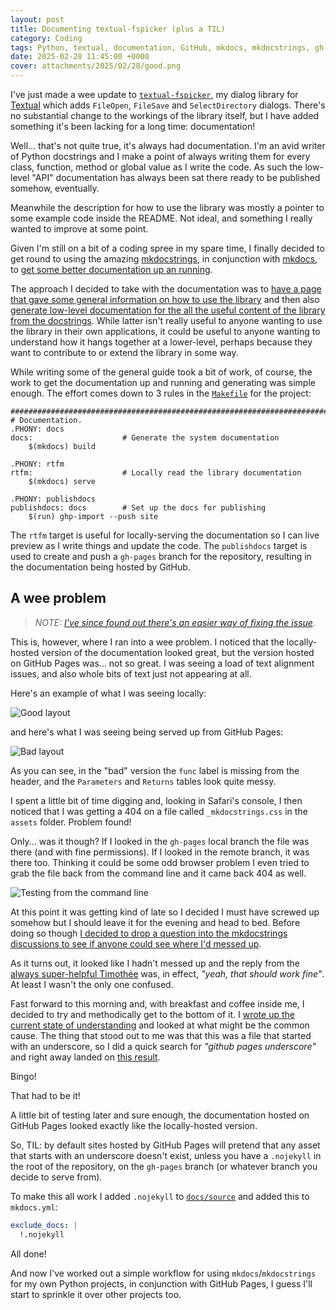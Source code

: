 ```yaml
---
layout: post
title: Documenting textual-fspicker (plus a TIL)
category: Coding
tags: Python, textual, documentation, GitHub, mkdocs, mkdocstrings, gh-pages
date: 2025-02-28 11:45:00 +0000
cover: attachments/2025/02/28/good.png
---
```


I've just made a wee update to
[`textual-fspicker`](https://github.com/davep/textual-fspicker), my dialog
library for [Textual](https://textual.textualize.io) which adds `FileOpen`,
`FileSave` and `SelectDirectory` dialogs. There's no substantial change to
the workings of the library itself, but I have added something it's been
lacking for a long time: documentation!

Well... that's not quite true, it's always had documentation. I'm an avid
writer of Python docstrings and I make a point of always writing them for
every class, function, method or global value as I write the code. As such
the low-level "API" documentation has always been sat there ready to be
published somehow, eventually.

Meanwhile the description for how to use the library was mostly a pointer to
some example code inside the README. Not ideal, and something I really
wanted to improve at some point.

Given I'm still on a bit of a coding spree in my spare time, I finally
decided to get round to using the amazing
[mkdocstrings](https://mkdocstrings.github.io), in conjunction with
[mkdocs](https://www.mkdocs.org), to [get some better documentation up an
running](https://blog.davep.org/textual-fspicker/).

The approach I decided to take with the documentation was to [have a page
that gave some general information on how to use the
library](https://blog.davep.org/textual-fspicker/using/) and then also
[generate low-level documentation for the all the useful content of the
library from the
docstrings](https://blog.davep.org/textual-fspicker/library-contents/base_dialog/).
While latter isn't really useful to anyone wanting to use the library in
their own applications, it could be useful to anyone wanting to understand
how it hangs together at a lower-level, perhaps because they want to
contribute to or extend the library in some way.

While writing some of the general guide took a bit of work, of course, the
work to get the documentation up and running and generating was simple
enough. The effort comes down to 3 rules in the
[`Makefile`](https://github.com/davep/textual-fspicker/blob/ad6818c96816f2f1ad7a39909d276271af3f760d/Makefile)
for the project:

```make
##############################################################################
# Documentation.
.PHONY: docs
docs:                    # Generate the system documentation
    $(mkdocs) build

.PHONY: rtfm
rtfm:                    # Locally read the library documentation
    $(mkdocs) serve

.PHONY: publishdocs
publishdocs: docs        # Set up the docs for publishing
    $(run) ghp-import --push site
```

The `rtfm` target is useful for locally-serving the documentation so I can
live preview as I write things and update the code. The `publishdocs` target
is used to create and push a `gh-pages` branch for the repository, resulting
in the documentation being hosted by GitHub.

## A wee problem

> *NOTE: [I've since found out there's an easier way of fixing the issue](/2025/02/28/mkdocs-gh-pages-redux.html).*

This is, however, where I ran into a wee problem. I noticed that the
locally-hosted version of the documentation looked great, but the version
hosted on GitHub Pages was... not so great. I was seeing a load of text
alignment issues, and also whole bits of text just not appearing at all.

Here's an example of what I was seeing locally:

![Good layout](/attachments/2025/02/28/good.png)

and here's what I was seeing being served up from GitHub Pages:

![Bad layout](/attachments/2025/02/28/bad.png)

As you can see, in the "bad" version the `func` label is missing from the
header, and the `Parameters` and `Returns` tables look quite messy.

I spent a little bit of time digging and, looking in Safari's console, I
then noticed that I was getting a 404 on a file called `_mkdocstrings.css`
in the `assets` folder. Problem found!

Only... was it though? If I looked in the `gh-pages` local branch the file
was there (and with fine permissions). If I looked in the remote branch, it
was there too. Thinking it could be some odd browser problem I even tried to
grab the file back from the command line and it came back 404 as well.

![Testing from the command line](/attachments/2025/02/28/http-grab.png)

At this point it was getting kind of late so I decided I must have screwed
up somehow but I should leave it for the evening and head to bed. Before
doing so though [I decided to drop a question into the mkdocstrings
discussions to see if anyone could see where I'd messed
up](https://github.com/mkdocstrings/mkdocstrings/discussions/742).

As it turns out, it looked like I hadn't messed up and the reply from the
[always super-helpful Timothée](https://github.com/pawamoy) was, in effect,
*"yeah, that should work fine"*. At least I wasn't the only one confused.

Fast forward to this morning and, with breakfast and coffee inside me, I
decided to try and methodically get to the bottom of it. I [wrote up the
current state of
understanding](https://github.com/mkdocstrings/mkdocstrings/discussions/742#discussioncomment-12348912)
and looked at what might be the common cause. The thing that stood out to me
was that this was a file that started with an underscore, so I did a quick
search for *"github pages underscore"* and right away landed on [this
result](https://www.ianwootten.co.uk/2022/11/08/how-to-use-underscores-with-github-pages/).

Bingo!

That had to be it!

A little bit of testing later and sure enough, the documentation hosted on
GitHub Pages looked exactly like the locally-hosted version.

So, TIL: by default sites hosted by GitHub Pages will pretend that any asset
that starts with an underscore doesn't exist, unless you have a `.nojekyll`
in the root of the repository, on the `gh-pages` branch (or whatever branch
you decide to serve from).

To make this all work I added `.nojekyll` to
[`docs/source`](https://github.com/davep/textual-fspicker/tree/ad6818c96816f2f1ad7a39909d276271af3f760d/docs/source)
and added this to `mkdocs.yml`:

```yaml
exclude_docs: |
  !.nojekyll
```

All done!

And now I've worked out a simple workflow for using `mkdocs`/`mkdocstrings`
for my own Python projects, in conjunction with GitHub Pages, I guess I'll
start to sprinkle it over other projects too.

[//]: # (2025-02-28-documenting-fspicker.md ends here)
